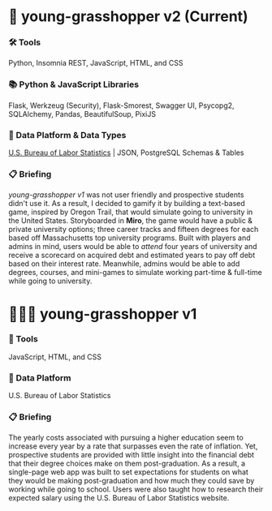# 🦗 young-grasshopper v2 (Current)
### 🛠️ Tools
Python, Insomnia REST, JavaScript, HTML, and CSS
### 📚 Python & JavaScript Libraries
Flask, Werkzeug (Security), Flask-Smorest, Swagger UI, Psycopg2, SQLAlchemy, Pandas, BeautifulSoup, PixiJS
### 💽 Data Platform & Data Types
[U.S. Bureau of Labor Statistics](https://www.bls.gov/) | JSON, PostgreSQL Schemas & Tables

### 📋 Briefing
_young-grasshopper v1_ was not user friendly and prospective students didn't use it. As a result, I decided to gamify it by building a text-based game, inspired by Oregon Trail, that would simulate going to university in the United States. Storyboarded in **Miro**, the game would have a public & private university options; three career tracks and fifteen degrees for each based off Massachusetts top university programs. Built with players and admins in mind, users would be able to _attend_ four years of university and receive a scorecard on acquired debt and estimated years to pay off debt based on their interest rate. Meanwhile, admins would be able to add degrees, courses, and mini-games to simulate working part-time & full-time while going to university.

# 👨🏻‍🎓 young-grasshopper v1
### 🔧 Tools
JavaScript, HTML, and CSS
### 💽 Data Platform
U.S. Bureau of Labor Statistics

### 📋 Briefing
The yearly costs associated with pursuing a higher education seem to increase every year by a rate that surpasses even the rate of inflation. Yet, prospective students are provided with little insight into the financial debt that their degree choices make on them post-graduation. As a result, a single-page web app was built to set expectations for students on what they would be making post-graduation and how much they could save by working while going to school. Users were also taught how to research their expected salary using the U.S. Bureau of Labor Statistics website.

